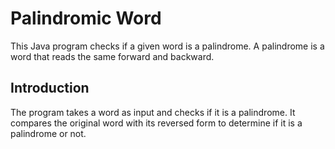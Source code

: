 # Palindromic Word
This Java program checks if a given word is a palindrome. A palindrome is a word that reads the same forward and backward.

## Introduction

The program takes a word as input and checks if it is a palindrome. It compares the original word with its reversed form to determine if it is a palindrome or not.
